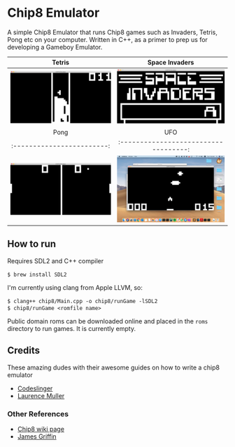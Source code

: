 # Chip8 Emulator

A simple Chip8 Emulator that runs Chip8 games such as Invaders, Tetris, Pong etc on your computer. Written in C++, as a primer to prep us for developing a Gameboy Emulator.

Tetris                    | Space Invaders
:------------------------:|:-----------------------------------:
![Tetris](pics/Tetris.png)|![Space Invaders](pics/Invaders.png)
Pong                      | UFO
:------------------------:|:-----------------------------------:
![Pong](pics/Pong.png)    |![UFO](pics/UFO.png)

## How to run
Requires SDL2 and C++ compiler
```
$ brew install SDL2
```

I'm currently using clang from Apple LLVM, so:
```
$ clang++ chip8/Main.cpp -o chip8/runGame -lSDL2
$ chip8/runGame <romfile name>
```

Public domain roms can be downloaded online and placed in the `roms` directory to run games. It is currently empty.

## Credits
These amazing dudes with their awesome guides on how to write a chip8 emulator

- [Codeslinger](http://www.codeslinger.co.uk/pages/projects/chip8.html)
- [Laurence Muller](http://www.multigesture.net/articles/how-to-write-an-emulator-chip-8-interpreter/)

### Other References
- [Chip8 wiki page](https://en.wikipedia.org/wiki/CHIP-8)
- [James Griffin](https://github.com/JamesGriffin/CHIP-8-Emulator)